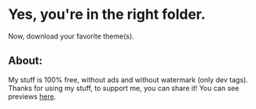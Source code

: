 # Yes, you're in the right folder.

Now, download your favorite theme(s).

## About:

My stuff is 100% free, without ads and without watermark (only dev tags). Thanks for using my stuff, to support me, you can share it!
You can see previews [here](https://tomrdh.github.io/da-website/themes).
